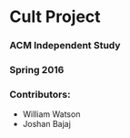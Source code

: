 # Cult Project #
### ACM Independent Study ###
### Spring 2016 ###

### Contributors: ###
* William Watson 
* Joshan Bajaj 
